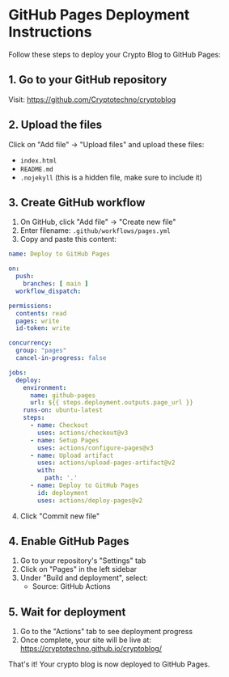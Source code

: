 # GitHub Pages Deployment Instructions

Follow these steps to deploy your Crypto Blog to GitHub Pages:

## 1. Go to your GitHub repository

Visit: https://github.com/Cryptotechno/cryptoblog

## 2. Upload the files

Click on "Add file" → "Upload files" and upload these files:
- `index.html`
- `README.md`
- `.nojekyll` (this is a hidden file, make sure to include it)

## 3. Create GitHub workflow

1. On GitHub, click "Add file" → "Create new file"
2. Enter filename: `.github/workflows/pages.yml`
3. Copy and paste this content:

```yaml
name: Deploy to GitHub Pages

on:
  push:
    branches: [ main ]
  workflow_dispatch:

permissions:
  contents: read
  pages: write
  id-token: write

concurrency:
  group: "pages"
  cancel-in-progress: false

jobs:
  deploy:
    environment:
      name: github-pages
      url: ${{ steps.deployment.outputs.page_url }}
    runs-on: ubuntu-latest
    steps:
      - name: Checkout
        uses: actions/checkout@v3
      - name: Setup Pages
        uses: actions/configure-pages@v3
      - name: Upload artifact
        uses: actions/upload-pages-artifact@v2
        with:
          path: '.'
      - name: Deploy to GitHub Pages
        id: deployment
        uses: actions/deploy-pages@v2
```

4. Click "Commit new file"

## 4. Enable GitHub Pages

1. Go to your repository's "Settings" tab
2. Click on "Pages" in the left sidebar
3. Under "Build and deployment", select:
   - Source: GitHub Actions

## 5. Wait for deployment

1. Go to the "Actions" tab to see deployment progress
2. Once complete, your site will be live at: https://cryptotechno.github.io/cryptoblog/

That's it! Your crypto blog is now deployed to GitHub Pages. 